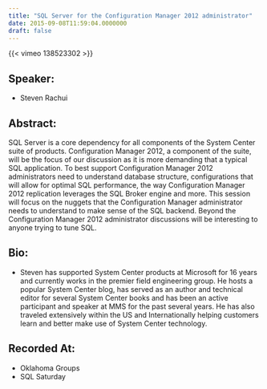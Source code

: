 ```yaml
---
title: "SQL Server for the Configuration Manager 2012 administrator"
date: 2015-09-08T11:59:04.0000000
draft: false
---
```


{{< vimeo 138523302 >}}

## Speaker:

 - Steven Rachui

## Abstract:

<p>
	SQL Server is a core dependency for all components of the System Center suite of products.  Configuration Manager 2012, a component of the suite, will be the focus of our discussion as it is more demanding that a typical SQL application.  To best support Configuration Manager 2012 administrators need to understand database structure, configurations that will allow for optimal SQL performance, the way Configuration Manager 2012 replication leverages the SQL Broker engine and more.  This session will focus on the nuggets that the Configuration Manager administrator needs to understand to make sense of the SQL backend.  Beyond the Configuration Manager 2012 administrator discussions will be interesting to anyone trying to tune SQL.
</p>

## Bio:

 - <p>
	Steven has supported System Center products at Microsoft for 16 years and currently works in the premier field engineering group. He hosts a popular System Center blog, has served as an author and technical editor for several System Center books and has been an active participant and speaker at MMS for the past several years. He has also traveled extensively within the US and Internationally helping customers learn and better make use of System Center technology.
</p>

## Recorded At:

 - Oklahoma Groups
 - SQL Saturday

